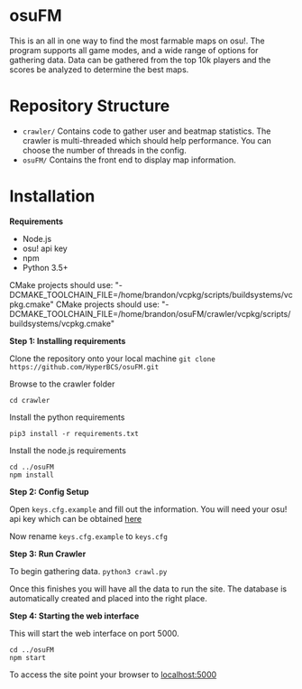 # osuFM

This is an all in one way to find the most farmable maps on osu!. The program supports all game modes, and a wide range of options for gathering data. Data can be gathered from the top 10k players and the scores be analyzed to determine the best maps.

# Repository Structure

- `crawler/` Contains code to gather user and beatmap statistics. The crawler is multi-threaded which should help performance. You can choose the number of threads in the config.
- `osuFM/` Contains the front end to display map information.

# Installation

**Requirements**

- Node.js
- osu! api key
- npm
- Python 3.5+

CMake projects should use: "-DCMAKE_TOOLCHAIN_FILE=/home/brandon/vcpkg/scripts/buildsystems/vcpkg.cmake"
CMake projects should use: "-DCMAKE_TOOLCHAIN_FILE=/home/brandon/osuFM/crawler/vcpkg/scripts/buildsystems/vcpkg.cmake"


**Step 1: Installing requirements**

Clone the repository onto your local machine
`git clone https://github.com/HyperBCS/osuFM.git`

Browse to the crawler folder

`cd crawler`

Install the python requirements

`pip3 install -r requirements.txt`

Install the node.js requirements

    cd ../osuFM
    npm install

**Step 2: Config Setup**

Open `keys.cfg.example` and fill out the information. You will need your osu! api key which can be obtained [here](https://osu.ppy.sh/p/api)

Now rename `keys.cfg.example` to `keys.cfg`

**Step 3: Run Crawler**

To begin gathering data.
`python3 crawl.py`

Once this finishes you will have all the data to run the site. The database is automatically created and placed into the right place.

**Step 4: Starting the web interface**

This will start the web interface on port 5000.

    cd ../osuFM
    npm start
    
To access the site point your browser to [localhost:5000](http://localhost:5000)
